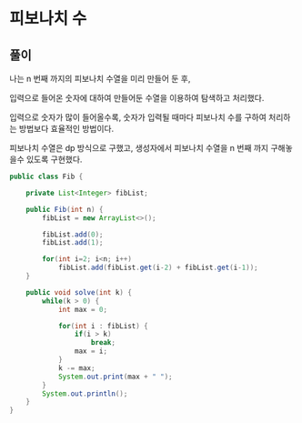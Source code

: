 # 피보나치 수

## 풀이

나는 n 번째 까지의 피보나치 수열을 미리 만들어 둔 후,

입력으로 들어온 숫자에 대하여 만들어둔 수열을 이용하여 탐색하고 처리했다.

입력으로 숫자가 많이 들어올수록, 숫자가 입력될 때마다 피보나치 수를 구하여 처리하는 방법보다 효율적인 방법이다.

피보나치 수열은 dp 방식으로 구했고, 생성자에서 피보나치 수열을 n 번째 까지 구해놓을수 있도록 구현했다.

```java
public class Fib {

    private List<Integer> fibList;

    public Fib(int n) {
        fibList = new ArrayList<>();

        fibList.add(0);
        fibList.add(1);

        for(int i=2; i<n; i++)
            fibList.add(fibList.get(i-2) + fibList.get(i-1));
    }

    public void solve(int k) {
        while(k > 0) {
            int max = 0;

            for(int i : fibList) {
                if(i > k)
                    break;
                max = i;
            }
            k -= max;
            System.out.print(max + " ");
        }
        System.out.println();
    }
}
```
